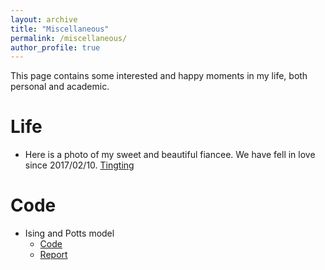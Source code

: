 ```yaml
---
layout: archive
title: "Miscellaneous"
permalink: /miscellaneous/
author_profile: true
---
```


This page contains some interested and happy moments in my life, both personal and academic. 

Life
======
* Here is a photo of my sweet and beautiful fiancee. We have fell in love since 2017/02/10.
  [Tingting](/Zjx2Djt.github.io/images/Tingting/jpeg)

Code
======
* Ising and Potts model
  * [Code](https://github.com/Zjx1998/Zjx2Djt.github.io/files/Ising.zip)
  * [Report](https://github.com/Zjx1998/Zjx2Djt.github.io/files/Ising.pdf)
